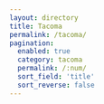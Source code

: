 ```yaml
---
layout: directory
title: Tacoma
permalink: /tacoma/
pagination:
  enabled: true
  category: tacoma
  permalink: /:num/
  sort_field: 'title'
  sort_reverse: false
---
```

